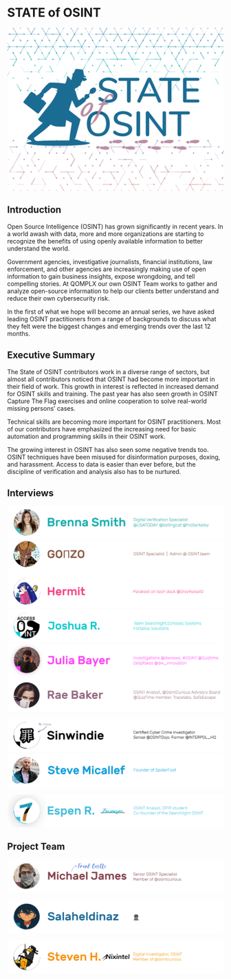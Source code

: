 # STATE of OSINT
[![state-of-osint](/img/about_cover.png)](https://stateofosint.com/)


## Introduction

Open Source Intelligence (OSINT) has grown significantly in recent years. In a world awash with data, more and more
organizations are starting to recognize the benefits of using openly available information to better understand the
world.

Government agencies, investigative journalists, financial institutions, law enforcement, and other agencies are
increasingly making use of open information to gain business insights, expose wrongdoing, and tell compelling stories.
At QOMPLX our own OSINT Team works to gather and analyze open-source information to help our clients better understand
and reduce their own cybersecurity risk.

In the first of what we hope will become an annual series, we have asked leading OSINT practitioners from a range of
backgrounds to discuss what they felt were the biggest changes and emerging trends over the last 12 months.



## Executive Summary

The State of OSINT contributors work in a diverse range of sectors, but almost all contributors noticed that OSINT had
become more important in their field of work. This growth in interest is reflected in increased demand for OSINT skills
and training. The past year has also seen growth in OSINT Capture The Flag exercises and online cooperation to solve
real-world missing persons’ cases.

Technical skills are becoming more important for OSINT practitioners. Most of our contributors have emphasized the
increasing need for basic automation and programming skills in their OSINT work.

The growing interest in OSINT has also seen some negative trends too. OSINT techniques have been misused for
disinformation purposes, doxing, and harassment. Access to data is easier than ever before, but the discipline of
verification and analysis also has to be nurtured.



## Interviews

[![Brenna-Smith](/img/titles/brenna_title.png)](https://stateofosint.com/interviews/brenna-smith/)
[![GONZO](/img/titles/gonzo_title.png)](https://stateofosint.com/interviews/gonzo/)
[![Hermit](/img/titles/hermit_title.png)](https://stateofosint.com/interviews/hermit/)
[![Joshua-Richards](/img/titles/joshua_title.png)](https://stateofosint.com/interviews/joshua-richards/)
[![Julia-Bayer](/img/titles/julia_title.png)](https://stateofosint.com/interviews/julia-bayer/)
[![Rae-Baker](/img/titles/rae_title.png)](https://stateofosint.com/interviews/rae-baker/)

[![Sinwindie](/img/titles/sinwindie_title.png)](https://stateofosint.com/interviews/sinwindie/)
[![Steve-Micallef](/img/titles/steve_title.png)](https://stateofosint.com/interviews/steve-micallef/)

[![Zewensec](/img/titles/zewensec_title.png)](https://stateofosint.com/interviews/zewensec/)





## Project Team
[![Frank-Castle](/img/titles/frank_title.png)](https://stateofosint.com/interviews/frank-castle/)

[![Salaheldinaz](/img/titles/salaheldinaz_title.png)](https://stateofosint.com/interviews/salaheldinaz/)

[![Steven-Harris](/img/titles/steven_title.png)](https://stateofosint.com/interviews/steven-harris/)